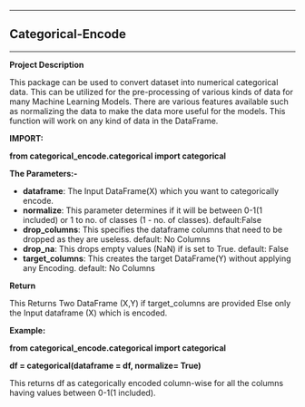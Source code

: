 ******************
## Categorical-Encode
******************

**Project Description**


This package can be used to convert dataset into numerical categorical data.
This can be utilized for the pre-processing of various kinds of data for many Machine Learning Models. There are various features available such as normalizing the data to make the data more useful for the models. This function will work on any kind of data in the DataFrame.


**IMPORT:**




**from categorical_encode.categorical import categorical**




**The Parameters:-**


- **dataframe**: The Input DataFrame(X) which you want to categorically encode.
- **normalize**: This parameter determines if it will be between 0-1(1 included) or 1 to no. of classes (1 - no. of classes). default:False
- **drop_columns**:  This specifies the dataframe columns that need to be dropped as they are useless. default: No Columns
- **drop_na**: This drops empty values (NaN) if is set to True. default: False
- **target_columns**: This creates the target DataFrame(Y) without applying any Encoding. default: No Columns

**Return**

This Returns Two DataFrame (X,Y) if target_columns are provided Else only the Input dataframe (X) which is encoded.

**Example:**

**from categorical_encode.categorical import categorical**

**df = categorical(dataframe = df, normalize= True)**


This returns df as categorically encoded column-wise for all the columns having values between 0-1(1 included).
